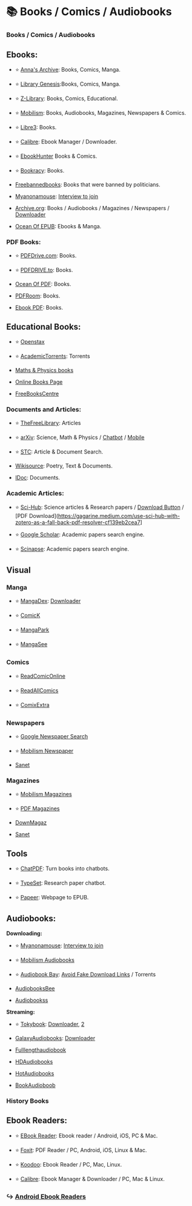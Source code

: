 # 📚 Books / Comics / Audiobooks
### Books / Comics / Audiobooks

## Ebooks:

- ⭐ [Anna's Archive](https://annas-archive.org/): Books, Comics, Manga.

- ⭐ [Library Genesis](https://libgen.is/):Books, Comics, Manga.

- ⭐ [Z-Library](https://singlelogin.re/): Books, Comics, Educational.

- ⭐ [Mobilism](https://forum.mobilism.org/): Books, Audiobooks, Magazines, Newspapers & Comics.

- ⭐ [Libre3](https://liber3.eth.limo/): Books.

- ⭐ [Calibre](https://calibre-ebook.com/): Ebook Manager / Downloader.

- ⭐ [EbookHunter](https://ebook-hunter.org/) Books & Comics.

- ⭐ [Bookracy](https://bookracy.ru/): Books.

- [Freebannedbooks](https://freebannedbooks.org/): Books that were banned by politicians.

- [Myanonamouse](https://www.myanonamouse.net/): [Interview to join](https://www.myanonamouse.net/inviteapp.php)

- [Archive.org](https://archive.org/details/texts): Books / Audiobooks / Magazines / Newspapers / [Downloader](https://bookripper.neocities.org/)

- [Ocean Of EPUB](https://oceanofepub.com/): Ebooks & Manga.

### PDF Books:

- ⭐ [PDFDrive.com](https://www.pdfdrive.com/): Books.

- ⭐ [PDFDRIVE.to](https://pdfdrive.to/): Books.

- [Ocean Of PDF](https://oceanofpdf.com/): Books.

- [PDFRoom](https://pdfroom.com/): Books.

- [Ebook PDF](https://ebookpdf.com/): Books.

## Educational Books:

- ⭐ [Openstax](https://openstax.org/)

- ⭐ [AcademicTorrents](https://academictorrents.com/): Torrents

- [Maths & Physics books](https://drive.google.com/drive/folders/1jkFnVo72R81BS5LZmVS1JAzmfw1QpJA6)

- [Online Books Page](https://onlinebooks.library.upenn.edu/)

- [FreeBooksCentre](https://www.freebookcentre.net/)

### Documents and Articles:

- ⭐ [TheFreeLibrary](https://www.thefreelibrary.com/): Articles

- ⭐ [arXiv](https://arxiv.org/): Science, Math & Physics / [Chatbot](https://github.com/evanhu1/talk2arxiv) / [Mobile](https://github.com/dagmawibabi/ScholArxiv)

- ⭐ [STC](https://libstc.cc/): Article & Document Search.

- [Wikisource](https://en.wikisource.org/): Poetry, Text & Documents.

- [IDoc](https://idoc.pub/): Documents.

### Academic Articles:

- ⭐ [Sci-Hub](https://sci-hub.se/): Science articles & Research papers / [Download Button](https://greasyfork.org/zh-CN/scripts/370246-sci-hub-button) / [PDF  Download](https://gagarine.medium.com/use-sci-hub-with-zotero-as-a-fall-back-pdf-resolver-cf139eb2cea7]

- ⭐ [Google Scholar](https://scholar.google.com/): Academic papers search engine.

- ⭐ [Scinapse](https://scinapse.io/): Academic papers search engine.

## Visual 

### Manga

- ⭐ [MangaDex](https://mangadex.org/): [Downloader](https://mangadex-dl.mansuf.link/)

- ⭐ [ComicK](https://comick.io/)

- ⭐ [MangaPark](https://mangapark.net/)

- ⭐ [MangaSee](https://mangasee123.com/)

### Comics

- ⭐ [ReadComicOnline](https://readcomiconline.li/)

- ⭐ [ReadAllComics](https://readallcomics.com/)

- ⭐ [ComixExtra](https://comixextra.com/)

### Newspapers

- ⭐ [Google Newspaper Search](https://news.google.com/newspapers)

- ⭐ [Mobilism Newspaper](https://forum.mobilism.org/viewforum.php?f=123)

- [Sanet](https://sanet.st/newspapers/)

### Magazines

- ⭐ [Mobilism Magazines](https://forum.mobilism.org/viewforum.php?f=123)

- ⭐ [PDF Magazines](https://pdfmagazines.club/)

- [DownMagaz](https://downmagaz.net/)

- [Sanet](https://sanet.st/magazines/)

## Tools

- ⭐ [ChatPDF](https://www.chatpdf.com/): Turn books into chatbots.

- ⭐ [TypeSet](https://typeset.io/): Research paper chatbot.

- ⭐ [Papeer](https://papeer.tech/): Webpage to EPUB.























## Audiobooks:

**Downloading:**

- ⭐ [Myanonamouse](https://www.myanonamouse.net/): [Interview to join](https://www.myanonamouse.net/inviteapp.php)

- ⭐ [Mobilism Audiobooks](https://forum.mobilism.org/viewforum.php?f=124)

- ⭐ [Audiobook Bay](https://audiobookbay.is): [Avoid Fake Download Links](https://rentry.org/rriia9b4) / Torrents

- [AudiobooksBee](https://audiobooksbee.com/)

- [Audiobookss](https://audiobookss.com/)

**Streaming:**

- ⭐ [Tokybook](https://tokybook.com/): [Downloader](https://github.com/rahaaatul/TokySnatcher), [2](https://github.com/nazdridoy/audiobooksnatcher)

- [GalaxyAudiobooks](https://galaxyaudiobook.com/): [Downloader](https://github.com/nazdridoy/audiobooksnatcher)

- [Fulllengthaudiobook](https://fulllengthaudiobook.com/)

- [HDAudiobooks](https://hdaudiobooks.com/)

- [HotAudiobooks](https://hotaudiobooks.com/)

- [BookAudioboob](https://bookaudiobooks.com/)



### History Books









## Ebook Readers:

- ⭐ [EBook Reader](https://epub-reader.online/): Ebook reader / Android, iOS, PC & Mac.

- ⭐ [Foxit](https://www.foxit.com/pdf-reader//):  PDF Reader / PC, Android, iOS, Linux & Mac.

- ⭐ [Koodoo](https://koodo.960960.xyz/): Ebook Reader / PC, Mac, Linux.

- ⭐ [Calibre](https://calibre-ebook.com/): Ebook Manager & Downloader / PC, Mac & Linux.

### ↪️ [Android Ebook Readers](https://mediasavvy.pages.dev/Wiki/Mobile.html#android-reading-apps)










